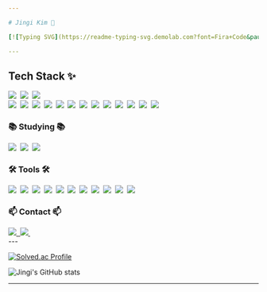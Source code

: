 ```yaml
---

# Jingi Kim 💠

[![Typing SVG](https://readme-typing-svg.demolab.com?font=Fira+Code&pause=1000&color=0EEAF7&width=435&lines=ML+Engineer+%26+Embedded+Engineer)](https://git.io/typing-svg)

---
```


## Tech Stack ✨

<div align="left"> <img src="https://img.shields.io/badge/react-20232a.svg?style=for-the-badge&logo=react&logoColor=61DAFB" />&nbsp <img src="https://img.shields.io/badge/javascript-F7DF1E.svg?style=for-the-badge&logo=javascript&logoColor=20232a" />&nbsp <img src="https://img.shields.io/badge/html5-E34F26.svg?style=for-the-badge&logo=html5&logoColor=white" />&nbsp </div> <div align="left"> <img src="https://img.shields.io/badge/python-3670A0?style=for-the-badge&logo=python&logoColor=ffdd54" />&nbsp <img src="https://img.shields.io/badge/pandas-150458.svg?style=for-the-badge&logo=pandas&logoColor=white" />&nbsp <img src="https://img.shields.io/badge/numpy-4d77cf.svg?style=for-the-badge&logo=numpy&logoColor=white" />&nbsp <img src="https://img.shields.io/badge/Matplotlib-11557c.svg?style=for-the-badge&logo=Matplotlib&logoColor=white" />&nbsp <img src="https://img.shields.io/badge/C-00599C.svg?style=for-the-badge&logo=c&logoColor=white" />&nbsp <img src="https://img.shields.io/badge/C++-00599C.svg?style=for-the-badge&logo=c%2B%2B&logoColor=white" />&nbsp <img src="https://img.shields.io/badge/Rust-000000.svg?style=for-the-badge&logo=rust&logoColor=white" />&nbsp <img src="https://img.shields.io/badge/Linux-FCC624.svg?style=for-the-badge&logo=linux&logoColor=black" />&nbsp <img src="https://img.shields.io/badge/MySQL-4479A1.svg?style=for-the-badge&logo=mysql&logoColor=white" />&nbsp <img src="https://img.shields.io/badge/Oracle-F80000.svg?style=for-the-badge&logo=oracle&logoColor=white" />&nbsp <img src="https://img.shields.io/badge/Django-092E20.svg?style=for-the-badge&logo=django&logoColor=white" />&nbsp <img src="https://img.shields.io/badge/Spring-6DB33F.svg?style=for-the-badge&logo=spring&logoColor=white" />&nbsp <img src="https://img.shields.io/badge/Docker-2496ED.svg?style=for-the-badge&logo=docker&logoColor=white" />&nbsp </div> <h3 align="left">📚 Studying 📚</h3> <div align="left"> <img src="https://img.shields.io/badge/typescript-007ACC.svg?style=for-the-badge&logo=typescript&logoColor=white" />&nbsp <img src="https://img.shields.io/badge/React%20Query-FF4154?style=for-the-badge&logo=react%20query&logoColor=white" />&nbsp <img src="https://img.shields.io/badge/Kubernetes-326CE5.svg?style=for-the-badge&logo=kubernetes&logoColor=white" />&nbsp </div> <h3 align="left">🛠 Tools 🛠</h3> <div align="left"> <img src="https://img.shields.io/badge/git-F05033.svg?style=for-the-badge&logo=git&logoColor=white" />&nbsp <img src="https://img.shields.io/badge/github-181717.svg?style=for-the-badge&logo=github&logoColor=white" />&nbsp <img src="https://img.shields.io/badge/Notion-F3F3F3.svg?style=for-the-badge&logo=notion&logoColor=black" />&nbsp <img src="https://img.shields.io/badge/JIRA-0052CC.svg?style=for-the-badge&logo=jira&logoColor=white" />&nbsp <img src="https://img.shields.io/badge/adobe%20photoshop-08253c.svg?style=for-the-badge&logo=adobe%20photoshop&logoColor=37abff" />&nbsp <img src="https://img.shields.io/badge/figma-F24E1E.svg?style=for-the-badge&logo=figma&logoColor=white" />&nbsp <img src="https://img.shields.io/badge/VSCode-2C2C32.svg?style=for-the-badge&logo=visual-studio-code&logoColor=22ABF3" />&nbsp <img src="https://img.shields.io/badge/jupyter-2C2C32.svg?style=for-the-badge&logo=jupyter&logoColor=F37726" />&nbsp <img src="https://img.shields.io/badge/Jenkins-D24939.svg?style=for-the-badge&logo=jenkins&logoColor=white" />&nbsp <img src="https://img.shields.io/badge/AWS-232F3E.svg?style=for-the-badge&logo=amazon-aws&logoColor=white" />&nbsp <img src="https://img.shields.io/badge/GCP-4285F4.svg?style=for-the-badge&logo=google-cloud&logoColor=white" />&nbsp </div> <h3 align="left">📫 Contact 📫</h3> <div align="left"> <a href="https://velog.io/@jingit/posts"> <img src="https://img.shields.io/badge/Velog-1EBC8F?style=for-the-badge&logo=velog&logoColor=white" />&nbsp </a> <a href="mailto:kjg6462@naver.com"> <img src="https://img.shields.io/badge/kjg6462@naver.com-D14836?style=for-the-badge&logo=gmail&logoColor=white"/>&nbsp </a> </div>
---

[![Solved.ac Profile](http://mazassumnida.wtf/api/v2/generate_badge?boj=kjg6462)](https://solved.ac/kjg6462)

![Jingi's GitHub stats](https://hits.seeyoufarm.com/api/count/incr/badge.svg?url=https%3A%2F%2Fgithub.com%2FYourUsername&count_bg=%2347B7E3&title_bg=%235B5D5E&icon=&icon_color=%23E7E7E7&title=hits&edge_flat=false)

---
